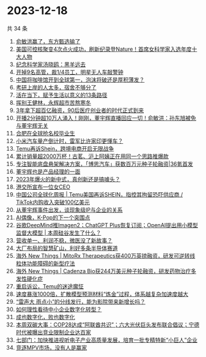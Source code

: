 # 2023-12-18

共 34 条

<!-- BEGIN 36KR -->
<!-- 最后更新时间 2023-12-18 06:03:48 +0800 -->
1. [俞敏洪赢了，东方甄选输了](https://36kr.com/p/2563444551067270)
1. [美国可控核聚变4次点火成功，刷新纪录登Nature！首席女科学家入选年度十大人物](https://36kr.com/p/2562969541305993)
1. [纪念科学家汤晓鸥：黑羊远去](https://36kr.com/p/2563453108233859)
1. [开掉9名高管，裁1/4员工，明星无人车敲警钟](https://36kr.com/p/2563554206000513)
1. [​中国将咖啡馆开到全球第一，泡沫将破还是厚积薄发？](https://36kr.com/p/2564134803301760)
1. [考研上岸的人太多，宿舍不够分了](https://36kr.com/p/2564149643060614)
1. [活在当下，赋予生活以意义的13条路径](https://36kr.com/p/2342330134353414)
1. [挥别王健林，永辉超市苦熬寒冬](https://36kr.com/p/2563358254292868)
1. [3年拿下超百亿融资，90后医疗创业者的时代正式到来](https://36kr.com/p/2564088975337096)
1. [开播2分钟超10万人涌入！刚刚，董宇辉直播回应一切！俞敏洪：孙东旭被免与董宇辉无关](https://36kr.com/p/2563492648543620)
1. [合肥在全球抢名校毕业生](https://36kr.com/p/2564275766126212)
1. [小米汽车量产倒计时，雷军比许家印更懂车？](https://36kr.com/p/2564280166064258)
1. [Temu再诉Shein，跨境电商开启无限战争](https://36kr.com/p/2564158425718913)
1. [累计销量超2000万杯！古茗、沪上阿姨正在用同一个思路推爆款](https://36kr.com/p/2564171730609539)
1. [专注智能底盘悬架解决方案，「博思汽车」获数百万元种子轮融资|36氪首发](https://36kr.com/p/2555002307860616)
1. [董宇辉也是产品经理的一面](https://36kr.com/p/2563189370348935)
1. [2023年爆火的新中式，真创新还是搞噱头？](https://36kr.com/p/2564469971248777)
1. [港交所宣布一位女CEO](https://36kr.com/p/2563198074054025)
1. [中国公司全球化周报 | Temu美国再诉SHEIN，指控其拘留恐吓供应商 / TikTok内购收入突破100亿美元](https://36kr.com/p/2563326724203911)
1. [从董宇辉事件出发，谈现象级IP与企业的关系](https://36kr.com/p/2564348190467459)
1. [AI偶像，K-Pop的下一个突围点](https://36kr.com/p/2562975015903109)
1. [谷歌DeepMind推Imagen2；ChatGPT Plus恢复订阅；OpenAI提出用小模型监督大模型 | 本周硅谷发生了什么？](https://36kr.com/p/2564662130255495)
1. [营收单一、利润不稳，微医没了新故事？](https://36kr.com/p/2564288517973385)
1. [大厂布局的智慧矿山，利好多条半导体赛道](https://36kr.com/p/2564316088788358)
1. [海外 New Things | MitoRx Therapeutics获400万英镑融资，研发可逆转线粒体功能障碍的新型疗法](https://36kr.com/p/2562157139207809)
1. [海外 New Things | Cadenza Bio获244万美元种子轮融资，研发药物治疗多发性硬化症](https://36kr.com/p/2562162192541056)
1. [重启诉讼，Temu的迷途魔怔](https://36kr.com/p/2564515541180544)
1. [速度暴涨1000倍，扩散模型预测材料“炼金”过程，体系越复杂加速度越大](https://36kr.com/p/2564394383025545)
1. [“雷声大 雨点小”的分线发行，能为影院带来新增长吗？](https://36kr.com/p/2564302492016772)
1. [如何理性看待中小企业数字化转型？](https://36kr.com/p/2563247717262985)
1. [成也数字化，败也数字化](https://36kr.com/p/2564088788428163)
1. [本周双碳大事：COP28达成“阿联酋共识”；六大光伏巨头发布联合倡议；宁德时代被曝出竞业限制企业达百家](https://36kr.com/p/2564627270280585)
1. [七部门：加快推进视听电子产业高质量发展，培育一批专精特新“小巨人”企业](https://36kr.com/p/2564580039058822)
1. [竞逐MPV市场，没有人是赢家](https://36kr.com/p/2564118490621320)
<!-- END 36KR -->